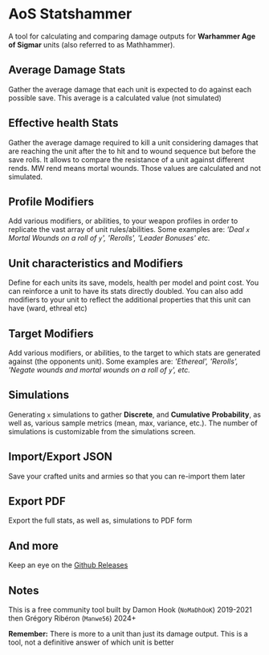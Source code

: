 # AoS Statshammer

A tool for calculating and comparing damage outputs for
**Warhammer Age of Sigmar** units (also referred to as Mathhammer).

## Average Damage Stats

Gather the average damage that each unit is expected to do against each possible save. This average is a calculated value (not simulated)

## Effective health Stats

Gather the average damage required to kill a unit considering damages that are reaching the unit after the to hit and to wound sequence but before the save rolls. It allows to compare the resistance of a unit against different rends. MW rend means mortal wounds. Those values are calculated and not simulated.

## Profile Modifiers

Add various modifiers, or abilities, to your weapon profiles in order to replicate the vast array of unit rules/abilities.
Some examples are: *'Deal `x` Mortal Wounds on a roll of `y`', 'Rerolls', 'Leader Bonuses' etc.*

## Unit characteristics and Modifiers

Define for each units its save, models, health per model and point cost. You can reinforce a unit to have its stats directly doubled. You can also add modifiers to your unit to reflect the additional properties that this unit can have (ward, ethreal etc)

## Target Modifiers

Add various modifiers, or abilities, to the target to which stats are generated against (the opponents unit).
Some examples are: *'Ethereal', 'Rerolls', 'Negate wounds and mortal wounds on a roll of `y`', etc.*

## Simulations

Generating `x` simulations to gather **Discrete**, and **Cumulative** **Probability**, as well as, various sample metrics (mean, max, variance, etc.).
The number of simulations is customizable from the simulations screen.

## Import/Export JSON

Save your crafted units and armies so that you can re-import them later

## Export PDF

Export the full stats, as well as, simulations to PDF form

## And more

Keep an eye on the [Github Releases](https://github.com/Manwe56/aos-statshammer/releases)

## Notes

This is a free community tool built by Damon Hook (`NoMaDhOoK`) 2019-2021 then Grégory Ribéron (`Manwe56`) 2024+

**Remember:** There is more to a unit than just its damage output. This is a tool, not a definitive answer of which unit is better
